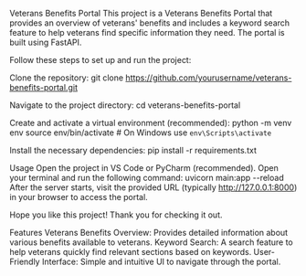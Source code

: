 Veterans Benefits Portal
This project is a Veterans Benefits Portal that provides an overview of veterans' benefits and includes a keyword search feature to help veterans find specific information they need. 
The portal is built using FastAPI.

Follow these steps to set up and run the project:

Clone the repository:
git clone https://github.com/yourusername/veterans-benefits-portal.git

Navigate to the project directory:
cd veterans-benefits-portal

Create and activate a virtual environment (recommended):
python -m venv env
source env/bin/activate  # On Windows use `env\Scripts\activate`

Install the necessary dependencies:
pip install -r requirements.txt


Usage
Open the project in VS Code or PyCharm (recommended).
Open your terminal and run the following command:
uvicorn main:app --reload
After the server starts, visit the provided URL (typically http://127.0.0.1:8000) in your browser to access the portal.

Hope you like this project! Thank you for checking it out.

Features
Veterans Benefits Overview: Provides detailed information about various benefits available to veterans.
Keyword Search: A search feature to help veterans quickly find relevant sections based on keywords.
User-Friendly Interface: Simple and intuitive UI to navigate through the portal.

